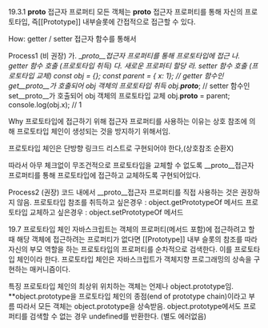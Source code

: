 19.3.1 __proto__ 접근자 프로퍼티
모든 객체는 __proto__ 접근자 프로퍼티를 통해 자신의 프로토타입, 즉[[Prototype]] 내부슬롯에 간접적으로 접근할 수 있다.

How: getter / setter 접근자 함수를 통해서

Process1 (비 권장)
가. __proto__접근자 프로퍼티를 통해 프로토타입에 접근
나. getter 함수 호출 (프로토타입 취득)
다. 새로운 프로퍼티 할당
라. setter 함수 호출 (프로토타입 교체)
const obj = {};
const parent = { x: 1};
// getter 함수인 get__proto__가 호출되어 obj 객체의 프로토타입 취득
obj.__proto___;
// setter 함수인 set__proto__가 호출되어 obj 객체의 프로토타입 교체
obj.__proto__ = parent;
console.log(obj.x); // 1

Why
프로토타입에 접근하기 위해 접근자 프로퍼티를 사용하는 이유는 상호 참조에 의해 프로토타입 체인이 생성되는 것을 방지하기 위해서임.

프로토타입 체인은 단방향 링크드 리스트로 구현되어야 한다,(상호참조 순환X)

따라서 아무 체크없이 무조건적으로 프로토타입을 교체할 수 없도록 __proto__접근자 프로퍼티를 통해 프로토타입에 접근하고 교체하도록 구현되어있다.

Process2 (권장)
코드 내에서 __proto__접근자 프로퍼티를 직접 사용하는 것은 권장하지 않음.
프로토타입 참조를 취득하고 싶은경우 : object.getPrototypeOf 메서드
프로토타입 교체하고 싶은경우 : object.setPrototypeOf 메서드

19.7 프로토타입 체인
자바스크립트는 객체의 프로퍼티(메서드 포함)에 접근하려고 할 때 해당 객체에 접근하려는 프로퍼티가 없다면 [[Prototype]] 내부 슬롯의 참조를 따라 자신의 부모 역할을 하는 프로토타입의 프로퍼티를 순차적으로 검색한다. 이를 프로토타입 체인이라 한다. 프로토타입 체인은 자바스크립트가 객체지향 프로그래밍의 상속을 구현하는 매커니즘이다.

특징
프로토타입 체인의 최상위 위치하는 객체는 언제나 object.prototype임.
**object.prototype을 프로토타입 체인의 종점(end of prototype chain)이라고 부름
따라서 모든 객체는 object.prototype을 상속받음.
object.prototype에서도 프로퍼티를 검색할 수 없는 경우 undefined를 반환한다.
(별도 에러없음)

